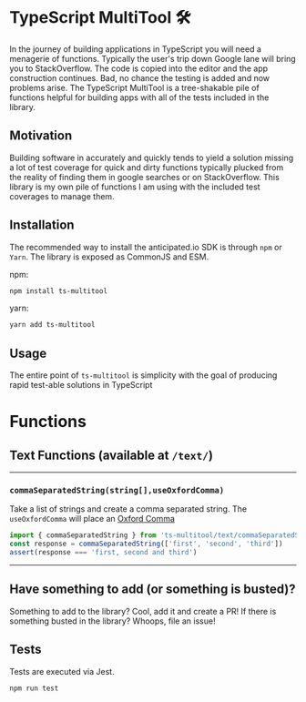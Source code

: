 # TypeScript MultiTool 🛠

In the journey of building applications in TypeScript you will need a menagerie of functions. Typically the user's trip down Google lane will bring you to StackOverflow. The code is copied into the editor and the app construction continues. Bad, no chance the testing is added and now problems arise. The TypeScript MultiTool is a tree-shakable pile of functions helpful for building apps with all of the tests included in the library.

## Motivation

Building software in accurately and quickly tends to yield a solution missing a lot of test coverage for quick and dirty functions typically plucked from the reality of finding them in google searches or on StackOverflow. This library is my own pile of functions I am using with the included test coverages to manage them.

## Installation

The recommended way to install the anticipated.io SDK is through `npm` or `Yarn`. The library is exposed as CommonJS and ESM.

npm:

```sh
npm install ts-multitool
```

yarn:

```sh
yarn add ts-multitool
```

## Usage

The entire point of `ts-multitool` is simplicity with the goal of producing rapid test-able solutions in TypeScript

# Functions

## Text Functions (available at `/text/`)

---

### `commaSeparatedString(string[],useOxfordComma)`

Take a list of strings and create a comma separated string. The `useOxfordComma` will place an [Oxford Comma](https://en.wikipedia.org/wiki/Serial_comma)

```typescript
import { commaSeparatedString } from 'ts-multitool/text/commaSeparatedString'
const response = commaSeparatedString(['first', 'second', 'third'])
assert(response === 'first, second and third')
```

---

## Have something to add (or something is busted)?

Something to add to the library? Cool, add it and create a PR! If there is something busted in the library? Whoops, file an issue!

## Tests

Tests are executed via Jest.

```shell script
npm run test
```
